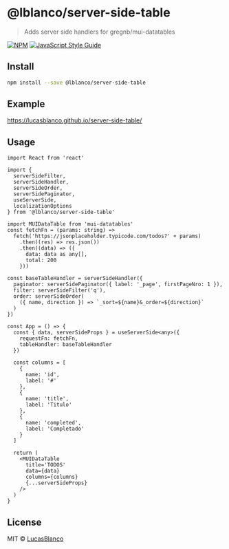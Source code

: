 # @lblanco/server-side-table

> Adds server side handlers for gregnb/mui-datatables

[![NPM](https://img.shields.io/npm/v/@lblanco/server-side-table.svg)](https://www.npmjs.com/package/@lblanco/server-side-table) [![JavaScript Style Guide](https://img.shields.io/badge/code_style-standard-brightgreen.svg)](https://standardjs.com)

## Install

```bash
npm install --save @lblanco/server-side-table
```

## Example

https://lucasblanco.github.io/server-side-table/

## Usage

```tsx
import React from 'react'

import {
  serverSideFilter,
  serverSideHandler,
  serverSideOrder,
  serverSidePaginator,
  useServerSide,
  localizationOptions
} from '@lblanco/server-side-table'

import MUIDataTable from 'mui-datatables'
const fetchFn = (params: string) =>
  fetch('https://jsonplaceholder.typicode.com/todos?' + params)
    .then((res) => res.json())
    .then((data) => ({
      data: data as any[],
      total: 200
    }))

const baseTableHandler = serverSideHandler({
  paginator: serverSidePaginator({ label: '_page', firstPageNro: 1 }),
  filter: serverSideFilter('q'),
  order: serverSideOrder(
    ({ name, direction }) => `_sort=${name}&_order=${direction}`
  )
})

const App = () => {
  const { data, serverSideProps } = useServerSide<any>({
    requestFn: fetchFn,
    tableHandler: baseTableHandler
  })

  const columns = [
    {
      name: 'id',
      label: '#'
    },
    {
      name: 'title',
      label: 'Titulo'
    },
    {
      name: 'completed',
      label: 'Completado'
    }
  ]

  return (
    <MUIDataTable
      title='TODOS'
      data={data}
      columns={columns}
      {...serverSideProps}
    />
  )
}
```

## License

MIT © [LucasBlanco](https://github.com/LucasBlanco)
